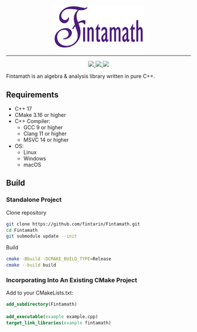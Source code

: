 <p align="center">
  <img src="./docs/images/logo.png" alt="drawing" width="250"/>
</p>

---

<p align="center">
  <a href="https://github.com/fintarin/Fintamath/actions/workflows/build.yml">
    <img src="https://github.com/fintarin/Fintamath/actions/workflows/build.yml/badge.svg"/>
  </a>
  <a href="https://sonarcloud.io/summary/new_code?id=fintarin_Fintamath">
    <img src="https://sonarcloud.io/api/project_badges/measure?project=fintarin_Fintamath&metric=alert_status"/>
  </a>
  <a href="https://codecov.io/gh/fintarin/Fintamath">
    <img src="https://codecov.io/gh/fintarin/Fintamath/branch/master/graph/badge.svg?token=JL6F07XOK7"/>
  </a>
</p>

Fintamath is an algebra & analysis library written in pure C++.

## Requirements

* C++ 17
* CMake 3.16 or higher
* C++ Compiler:
  * GCC 9 or higher
  * Clang 11 or higher
  * MSVC 14 or higher
* OS:
  * Linux
  * Windows
  * macOS

## Build

### Standalone Project

Clone repository

```sh
git clone https://github.com/fintarin/Fintamath.git
cd Fintamath
git submodule update --init
```

Build

```sh
cmake -Bbuild -DCMAKE_BUILD_TYPE=Release
cmake --build build
```

### Incorporating Into An Existing CMake Project

Add to your CMakeLists.txt:

```cmake
add_subdirectory(Fintamath)

add_executable(example example.cpp)
target_link_libraries(example fintamath)
```
